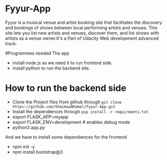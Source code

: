 # Fyyur-App
Fyyur is a musical venue and artist booking site that facilitates the discovery and bookings of shows between local performing artists and venues. This site lets you list new artists and venues, discover them, and list shows with artists as a venue owner.It's a Part of Udacity Web development advanced track.

#Programmes needed The app 

* install node js as we need it to run frontend side.
* install python to run the backend site.

# How to run the backend side 
* Clone the Project files from github through `git clone https://github.com/ShaimaaAKamal/Fyyur-App.git`
* Install the dependiences through `pip install -r requirments.txt `
* export FLASK_APP=myapp
* export FLASK_ENV=development # enables debug mode
* python3 app.py

And we have to install some dependiences for the frontend 
* npm init -y
* npm install bootstrap@3
